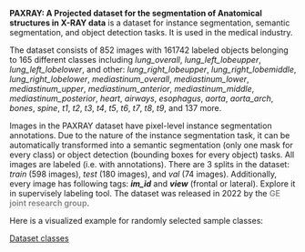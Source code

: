 **PAXRAY: A Projected dataset for the segmentation of Anatomical structures in X-RAY data** is a dataset for instance segmentation, semantic segmentation, and object detection tasks. It is used in the medical industry. 

The dataset consists of 852 images with 161742 labeled objects belonging to 165 different classes including *lung_overall*, *lung_left_lobeupper*, *lung_left_lobelower*, and other: *lung_right_lobeupper*, *lung_right_lobemiddle*, *lung_right_lobelower*, *mediastinum_overall*, *mediastinum_lower*, *mediastinum_upper*, *mediastinum_anterior*, *mediastinum_middle*, *mediastinum_posterior*, *heart*, *airways*, *esophagus*, *aorta*, *aorta_arch*, *bones*, *spine*, *t1*, *t2*, *t3*, *t4*, *t5*, *t6*, *t7*, *t8*, *t9*, and 137 more.

Images in the PAXRAY dataset have pixel-level instance segmentation annotations. Due to the nature of the instance segmentation task, it can be automatically transformed into a semantic segmentation (only one mask for every class) or object detection (bounding boxes for every object) tasks. All images are labeled (i.e. with annotations). There are 3 splits in the dataset: *train* (598 images), *test* (180 images), and *val* (74 images). Additionally, every image has following tags: ***im_id*** and ***view*** (frontal or lateral). Explore it in supervisely labeling tool. The dataset was released in 2022 by the <span style="font-weight: 600; color: grey; border-bottom: 1px dashed #d3d3d3;">GE joint research group</span>.

Here is a visualized example for randomly selected sample classes:

[Dataset classes](https://github.com/dataset-ninja/paxray/raw/main/visualizations/classes_preview.webm)
